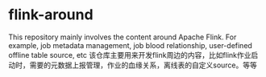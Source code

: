 # flink-around
This repository mainly involves the content around Apache Flink. For example, job metadata management, job blood relationship, user-defined offline table source, etc
该仓库主要用来开发flink周边的内容，比如flink作业启动时，需要的元数据上报管理，作业的血缘关系，离线表的自定义source。等等
